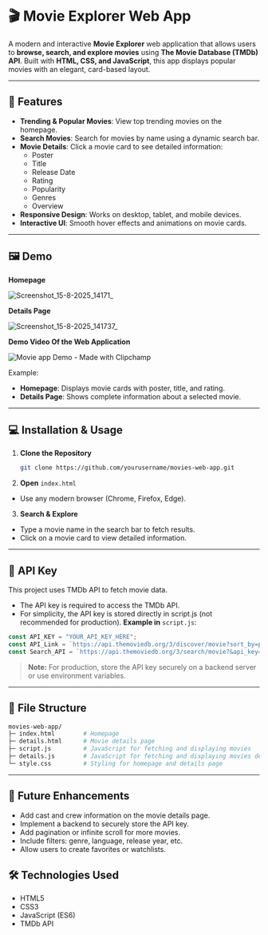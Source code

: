 # 🎬 Movie Explorer Web App

A modern and interactive **Movie Explorer** web application that allows users to **browse, search, and explore movies** using **The Movie Database (TMDb) API**. Built with **HTML, CSS, and JavaScript**, this app displays popular movies with an elegant, card-based layout.

---

## 🚀 Features

- **Trending & Popular Movies**: View top trending movies on the homepage.  
- **Search Movies**: Search for movies by name using a dynamic search bar.  
- **Movie Details**: Click a movie card to see detailed information:
  - Poster
  - Title
  - Release Date
  - Rating
  - Popularity
  - Genres
  - Overview  
- **Responsive Design**: Works on desktop, tablet, and mobile devices.  
- **Interactive UI**: Smooth hover effects and animations on movie cards.  

---

## 🖼️ Demo
**Homepage**

![Screenshot_15-8-2025_14171_](https://github.com/user-attachments/assets/2f352b3d-b8e7-44f9-b4ee-22c3b922d6ec)

**Details Page**

![Screenshot_15-8-2025_141737_](https://github.com/user-attachments/assets/3d049939-07dd-4f21-8114-375547c38fb3)

**Demo Video Of the Web Application**

![Movie app Demo - Made with Clipchamp](https://github.com/user-attachments/assets/fbab6d94-dc02-4645-9473-86e3a5a2ec7d)

Example:

- **Homepage**: Displays movie cards with poster, title, and rating.  
- **Details Page**: Shows complete information about a selected movie.


---

## 💻 Installation & Usage

1. **Clone the Repository**
   ```bash
   git clone https://github.com/yourusername/movies-web-app.git
   ```

2. **Open** `index.html`
  - Use any modern browser (Chrome, Firefox, Edge).

3. **Search & Explore**
  - Type a movie name in the search bar to fetch results.
  - Click on a movie card to view detailed information.

---

## 🔑 API Key
This project uses TMDb API to fetch movie data.
- The API key is required to access the TMDb API.
- For simplicity, the API key is stored directly in script.js (not recommended for production).
**Example in** `script.js`:
```javascript
const API_KEY = "YOUR_API_KEY_HERE";
const API_Link = `https://api.themoviedb.org/3/discover/movie?sort_by=popularity.desc&api_key=${API_KEY}&page=1`;
const Search_API = `https://api.themoviedb.org/3/search/movie?&api_key=${API_KEY}&query=`;
```

> **Note:** For production, store the API key securely on a backend server or use environment variables.

---

## 📂 File Structure
```bash
movies-web-app/
├─ index.html        # Homepage
├─ details.html      # Movie details page
├─ script.js         # JavaScript for fetching and displaying movies
├─ details.js        # JavaScript for fetching and displaying movies details
└─ style.css         # Styling for homepage and details page
```

---

## 🔮 Future Enhancements
- Add cast and crew information on the movie details page.
- Implement a backend to securely store the API key.
- Add pagination or infinite scroll for more movies.
- Include filters: genre, language, release year, etc.
- Allow users to create favorites or watchlists.

## 🛠️ Technologies Used
- HTML5
- CSS3
- JavaScript (ES6)
- TMDb API
